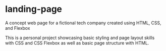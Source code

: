 # landing-page
A concept web page for a fictional tech company created using HTML, CSS, and Flexbox

This is a personal project showcasing basic styling and page layout skills with CSS and CSS Flexbox as well as basic page structure with HTML.
